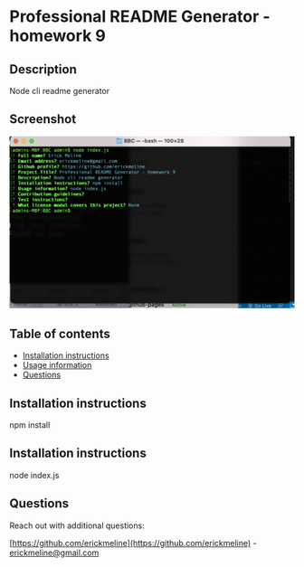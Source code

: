 # Professional README Generator - homework 9

## Description
Node cli readme generator

## Screenshot
![screen shot](./assets/images/screenshot.png)

## Table of contents
- [Installation instructions](#Installation-instructions)
- [Usage information](#Usage-information)
- [Questions](#Questions)

## Installation instructions
npm install

## Installation instructions
node index.js

## Questions
Reach out with additional questions:

[https://github.com/erickmeline](https://github.com/erickmeline) - [erickmeline@gmail.com](mailto://erickmeline@gmail.com)

